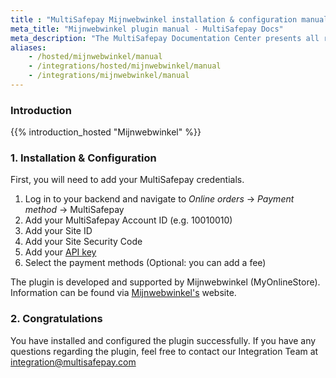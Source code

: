 ```yaml
---
title : "MultiSafepay Mijnwebwinkel installation & configuration manual"
meta_title: "Mijnwebwinkel plugin manual - MultiSafepay Docs"
meta_description: "The MultiSafepay Documentation Center presents all relevant information about our Plugins and API. You can also find support pages for payment methods, tools and general questions as well as the contact details of our Support and Integration Teams."
aliases: 
    - /hosted/mijnwebwinkel/manual
    - /integrations/hosted/mijnwebwinkel/manual
    - /integrations/mijnwebwinkel/manual
---
```

### Introduction

{{% introduction_hosted "Mijnwebwinkel" %}}

### 1. Installation & Configuration

First, you will need to add your MultiSafepay credentials.

1. Log in to your backend and navigate to _Online orders_ → _Payment method_ → MultiSafepay
2. Add your MultiSafepay Account ID (e.g. 10010010)
3. Add your Site ID
4. Add your Site Security Code
5. Add your [API key](/faq/general/glossary/#api-key)
6. Select the payment methods (Optional: you can add a fee)


The plugin is developed and supported by Mijnwebwinkel (MyOnlineStore). Information can be found via [Mijnwebwinkel's](https://www.mijnwebwinkel.nl/partner/multisafepay) website.

### 2. Congratulations

You have installed and configured the plugin successfully. If you have any questions regarding the plugin, feel free to contact our Integration Team at <integration@multisafepay.com>



